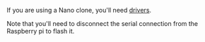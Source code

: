 If you are using a Nano clone, you'll need 
[drivers](https://kig.re/2014/12/31/how-to-use-arduino-nano-mini-pro-with-CH340G-on-mac-osx-yosemite.html).

Note that you'll need to disconnect the serial connection from the 
Raspberry pi to flash it.
